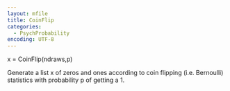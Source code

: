 ```yaml
---
layout: mfile
title: CoinFlip
categories:
  - PsychProbability
encoding: UTF-8
---
```


x = CoinFlip(ndraws,p)

Generate a list x of zeros and ones according to coin flipping (i.e.
Bernoulli) statistics with probability p of getting a 1.